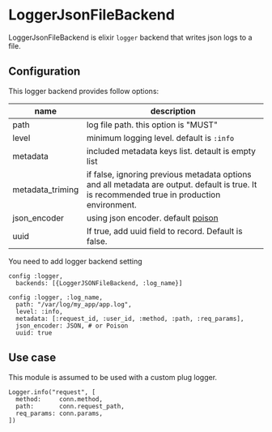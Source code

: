 LoggerJsonFileBackend
===

LoggerJsonFileBackend is elixir `logger` backend that writes json logs to a file.

Configuration
---

This logger backend provides follow options:

| name          | description |
| ------------- | ----------- |
| path          | log file path. this option is "MUST" |
| level         | minimum logging level. default is `:info` |
| metadata      | included metadata keys list. detault is empty list |
| metadata\_triming | if false, ignoring previous metadata options and all metadata are output. default is true. It is recommended true in production environment. |
| json\_encoder | using json encoder. default [poison](https://github.com/devinus/poison) |
| uuid          | If true, add uuid field to record. Default is false. |

You need to add logger backend setting

```
config :logger,
  backends: [{LoggerJSONFileBackend, :log_name}]

config :logger, :log_name,
  path: "/var/log/my_app/app.log",
  level: :info,
  metadata: [:request_id, :user_id, :method, :path, :req_params],
  json_encoder: JSON, # or Poison
  uuid: true
```

Use case
---

This module is assumed to be used with a custom plug logger.

```
Logger.info("request", [
  method:     conn.method,
  path:       conn.request_path,
  req_params: conn.params,
])
```
